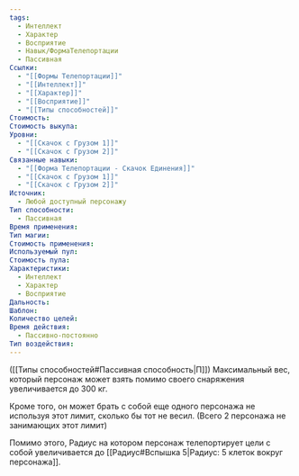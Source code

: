```yaml
---
tags:
  - Интеллект
  - Характер
  - Восприятие
  - Навык/ФормаТелепортации
  - Пассивная
Ссылки:
  - "[[Формы Телепортации]]"
  - "[[Интеллект]]"
  - "[[Характер]]"
  - "[[Восприятие]]"
  - "[[Типы способностей]]"
Стоимость: 
Стоимость выкупа: 
Уровни:
  - "[[Скачок с Грузом 1]]"
  - "[[Скачок с Грузом 2]]"
Связанные навыки:
  - "[[Форма Телепортации - Скачок Единения]]"
  - "[[Скачок с Грузом 1]]"
  - "[[Скачок с Грузом 2]]"
Источник:
  - Любой доступный персонажу
Тип способности:
  - Пассивная
Время применения: 
Тип магии: 
Стоимость применения: 
Используемый пул: 
Стоимость пула: 
Характеристики:
  - Интеллект
  - Характер
  - Восприятие
Дальность: 
Шаблон: 
Количество целей: 
Время действия:
  - Пассивно-постоянно
Тип воздействия:
---
```

([[Типы способностей#Пассивная способность|П]]) Максимальный вес, который персонаж может взять помимо своего снаряжения увеличивается до 300 кг. 

Кроме того, он может брать с собой еще одного персонажа не используя этот лимит, сколько бы тот не весил. (Всего 2 персонажа не занимающих этот лимит)

Помимо этого, Радиус на котором персонаж телепортирует цели с собой увеличивается до [[Радиус#Вспышка 5|Радиус: 5 клеток вокруг персонажа]].